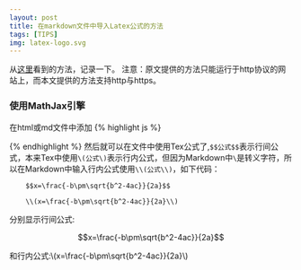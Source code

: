 ```yaml
---
layout: post
title: 在markdown文件中导入Latex公式的方法
tags: [TIPS]
img: latex-logo.svg
---
```


从[这里](http://blog.csdn.net/xiahouzuoxin/article/details/26478179)看到的方法，记录一下。
注意：原文提供的方法只能运行于http协议的网站上，而本文提供的方法支持http与https。

<h3>使用MathJax引擎</h3>

在html或md文件中添加
{% highlight js %}
<script src='https://cdnjs.cloudflare.com/ajax/libs/mathjax/2.7.2/MathJax.js?config=TeX-MML-AM_CHTML'></script>
{% endhighlight %}
然后就可以在文件中使用Tex公式了,```$$公式$$```表示行间公式，本来Tex中使用```\(公式\)```表示行内公式，但因为Markdown中```\```是转义字符，所以在Markdown中输入行内公式使用```\\(公式\\)```，如下代码：

		$$x=\frac{-b\pm\sqrt{b^2-4ac}}{2a}$$

		\\(x=\frac{-b\pm\sqrt{b^2-4ac}}{2a}\\)

分别显示行间公式:

$$x=\frac{-b\pm\sqrt{b^2-4ac}}{2a}$$

和行内公式:\\(x=\frac{-b\pm\sqrt{b^2-4ac}}{2a}\\)
